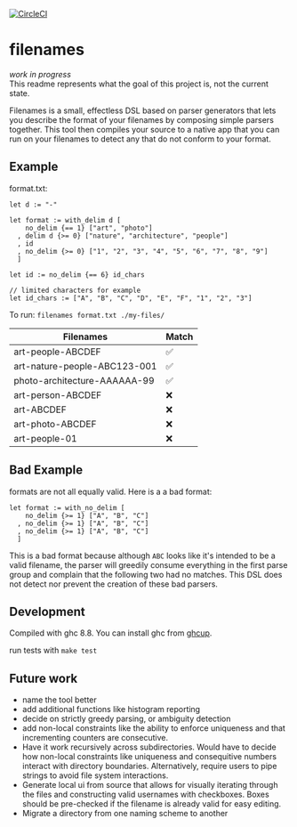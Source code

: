 [![CircleCI](https://circleci.com/gh/nathaniel-may/filenames.svg?style=svg)](https://circleci.com/gh/nathaniel-may/filenames)

# filenames

_work in progress_</br>
This readme represents what the goal of this project is, not the current state.

Filenames is a small, effectless DSL based on parser generators that lets you describe the format of your filenames by composing simple parsers together. This tool then compiles your source to a native app that you can run on your filenames to detect any that do not conform to your format.

## Example

format.txt:

```
let d := "-"

let format := with_delim d [
    no_delim {== 1} ["art", "photo"]
  , delim d {>= 0} ["nature", "architecture", "people"]
  , id
  , no_delim {>= 0} ["1", "2", "3", "4", "5", "6", "7", "8", "9"]
  ]

let id := no_delim {== 6} id_chars

// limited characters for example
let id_chars := ["A", "B", "C", "D", "E", "F", "1", "2", "3"]
```

To run:
`filenames format.txt ./my-files/`

| Filenames                    | Match |
|------------------------------|-------|
| art-people-ABCDEF            | ✅    |
| art-nature-people-ABC123-001 | ✅    |
| photo-architecture-AAAAAA-99 | ✅    |
| art-person-ABCDEF            | ❌    |
| art-ABCDEF                   | ❌    |
| art-photo-ABCDEF             | ❌    |
| art-people-01                | ❌    |

## Bad Example
formats are not all equally valid. Here is a a bad format: 

```
let format := with_no_delim [
    no_delim {>= 1} ["A", "B", "C"]
  , no_delim {>= 1} ["A", "B", "C"]
  , no_delim {>= 1} ["A", "B", "C"]
  ]
```

This is a bad format because although `ABC` looks like it's intended to be a valid filename, the parser will greedily consume everything in the first parse group and complain that the following two had no matches. This DSL does not detect nor prevent the creation of these bad parsers.

## Development

Compiled with ghc 8.8. You can install ghc from [ghcup](https://www.haskell.org/ghcup/).

run tests with `make test`

## Future work
- name the tool better
- add additional functions like histogram reporting
- decide on strictly greedy parsing, or ambiguity detection
- add non-local constraints like the ability to enforce uniqueness and that incrementing counters are consecutive. 
- Have it work recursively across subdirectories. Would have to decide how non-local constraints like uniqueness and consequitive numbers interact with directory boundaries. Alternatively, require users to pipe strings to avoid file system interactions.
- Generate local ui from source that allows for visually iterating through the files and constructing valid usernames with checkboxes. Boxes should be pre-checked if the filename is already valid for easy editing.
- Migrate a directory from one naming scheme to another
